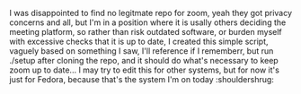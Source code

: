 I was disappointed to find no legitmate repo for zoom, yeah they got privacy concerns and all, but I'm in a position where it is usally others deciding the meeting platform, so rather than risk outdated software, or burden myself with excessive checks that it is up to date, I created this simple script, vaguely based on something I saw, I'll reference if I rememberr, but run ./setup after cloning the repo, and it should do what's necessary to keep zoom up to date... I may try to edit this for other systems, but for now it's just for Fedora, because that's the system I'm on today :shouldershrug:
